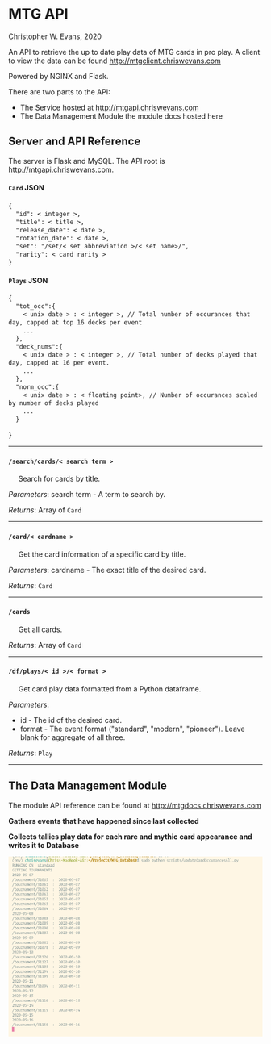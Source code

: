 # MTG API
Christopher W. Evans, 2020

An API to retrieve the up to date play data of MTG cards in pro play. A client to view the data can be found http://mtgclient.chriswevans.com

Powered by NGINX and Flask.

There are two parts to the API: 
 - The Service hosted at http://mtgapi.chriswevans.com
 - The Data Management Module the module docs hosted here

## Server and API Reference

The server is Flask and MySQL. The API root is http://mtgapi.chriswevans.com.

#### `Card` JSON
```
{
  "id": < integer >,
  "title": < title >,
  "release_date": < date >,
  "rotation_date": < date >,
  "set": "/set/< set abbreviation >/< set name>/",
  "rarity": < card rarity >
}
```

#### `Plays` JSON
```
{
  "tot_occ":{
    < unix date > : < integer >, // Total number of occurances that day, capped at top 16 decks per event
    ...
  }, 
  "deck_nums":{
    < unix date > : < integer >, // Total number of decks played that day, capped at 16 per event.
    ...
  },
  "norm_occ":{
    < unix date > : < floating point>, // Number of occurances scaled by number of decks played 
    ...
  }

}
```

--------

#### `/search/cards/< search term >`

&nbsp;&nbsp;&nbsp;&nbsp; Search for cards by title.

_Parameters_: search term - <string> A term to search by.

_Returns_: <JSON>Array of <JSON> `Card` 

  

--------

#### `/card/< cardname >`

&nbsp;&nbsp;&nbsp;&nbsp; Get the card information of a specific card by title.

_Parameters_: cardname - <string> The exact title of the desired card.

_Returns_: <JSON> `Card` 

  

--------

#### `/cards`

&nbsp;&nbsp;&nbsp;&nbsp; Get all cards.

_Returns_: <JSON> Array of <JSON> `Card`


--------

#### `/df/plays/< id >/< format >`

&nbsp;&nbsp;&nbsp;&nbsp; Get card play data formatted from a Python dataframe.

_Parameters_: 
 - id - <integer> The id of the desired card.
 - format - <string> The event format ("standard", "modern", "pioneer"). Leave blank for aggregate of all three.

_Returns_: <JSON>`Play`


--------

## The Data Management Module

The module API reference can be found at http://mtgdocs.chriswevans.com

__Gathers events that have happened since last collected__

__Collects tallies play data for each rare and mythic card appearance and writes it to Database__

![Script Running](https://raw.githubusercontent.com/ChrisWeldon/MTG-Database-API/master/docs/images/Lots%20of%20data.png?token=AEYN33YYBYIMN72FLMHLAK27K2VSU)

